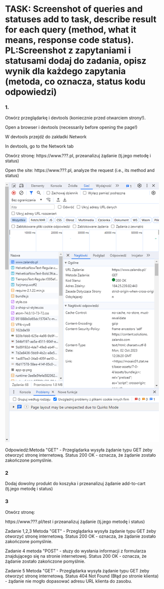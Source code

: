 <h1>TASK: Screenshot of queries and statuses add to task, describe result for each query (method, what it means, response code status). PL:Screenshot z zapytaniami i statusami dodaj do zadania,  opisz wynik dla każdego zapytania (metoda, co oznacza, status kodu odpowiedzi)</h1>
<h3>1.</h3>
<p>Otwórz przeglądarkę і devtools (koniecznie przed otwarciem strony!).</p>
<p>Open a browser і devtools (necessarily before opening the page!)</p>

<p>W devtools przejdź do zakładki Network</p>
<p>In devtools, go to the Network tab</p>

<p>Otwórz stronę: https://www.???.pl, przeanalizuj żądanie (tj.jego metodę i status)</p>
<p>Open the site: https://www.???.pl, analyze the request (i.e., its method and status)</p>
<img src="zal1.PNG">
<p>Odpowiedź:Metoda "GET" - Przeglądarka wysyła żądanie typu GET żeby otworzyć stronę internetową.
Status 200 OK - oznacza, że żądanie zostało zakończone pomyślnie. </p>

<h3>2</h3>
Dodaj dowolny produkt do koszyka i przeanalizuj żądanie add-to-cart (tj.jego metodę i status)

<h3>3</h3>
Otwórz stronę:

https://www.???.pl/test i przeanalizuj żądanie (tj.jego metodę i status)


Zadanie 1,2,3 Metoda "GET" - Przeglądarka wysyła żądanie typu GET żeby otworzyć stronę internetową.
Status 200 OK - oznacza, że żądanie zostało zakończone pomyślnie.

Zadanie 4 metoda "POST" - słuzy do wysłania informacji z formularza znajdującego się na stronie internetowej.
Status 200 OK - oznacza, że żądanie zostało zakończone pomyślnie.

Zadanie 5 Metoda "GET" - Przeglądarka wysyła żądanie typu GET żeby otworzyć stronę internetową.
Status 404 Not Found (Błąd po stronie klienta) - żądanie nie mogło dopasować adresu URL klienta do zasobu.
